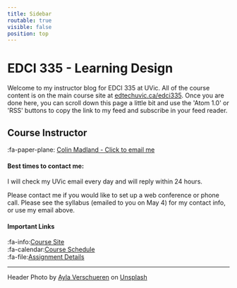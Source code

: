 ```yaml
---
title: Sidebar
routable: true
visible: false
position: top
---
```



# EDCI 335 - Learning Design

Welcome to my instructor blog for EDCI 335 at UVic. All of the course content is on the main course site at [edtechuvic.ca/edci335](https://edtechuvic.ca/edci335). Once you are done here, you can scroll down this page a little bit and use the 'Atom 1.0' or 'RSS' buttons to copy the link to my feed and subscribe in your feed reader.

## Course Instructor
:fa-paper-plane: [Colin Madland - Click to email me](mailto:cmadland@uvic.ca)

#### Best times to contact me:  
I will check my UVic email every day and will reply within 24 hours.

Please contact me if you would like to set up a web conference or phone call. Please see the syllabus (emailed to you on May 4) for my contact info, or use my email above.

#### Important Links
:fa-info:[Course Site](https://edtechuvic.ca/edci335)<br>
:fa-calendar:[Course Schedule](https://edtechuvic.ca/edci335/schedule)<br>
:fa-file:[Assignment Details](https://edtechuvic.ca/edci335/assignments)<br>

---
Header Photo by [Ayla Verschueren](https://unsplash.com/@moob?utm_source=unsplash&utm_medium=referral&utm_content=creditCopyText) on [Unsplash](https://unsplash.com/?utm_source=unsplash&utm_medium=referral&utm_content=creditCopyText)
